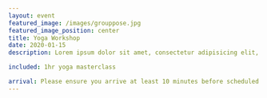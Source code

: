 ```yaml
---
layout: event
featured_image: /images/grouppose.jpg
featured_image_position: center
title: Yoga Workshop
date: 2020-01-15
description: Lorem ipsum dolor sit amet, consectetur adipisicing elit, sed do eiusmod tempor incididunt ut labore et dolore magna aliqua. Ut enim ad minim veniam, quis nostrud exercitation ullamco laboris nisi ut aliquip ex ea commodo consequat.

included: 1hr yoga masterclass

arrival: Please ensure you arrive at least 10 minutes before scheduled start time.
---
```

